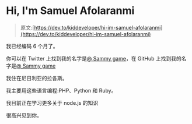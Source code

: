 # Hi, I'm Samuel Afolaranmi

> 原文:[https://dev.to/kiddeveloper/hi-im-samuel-afolaranmi](https://dev.to/kiddeveloper/hi-im-samuel-afolaranmi)

我已经编码 6 个月了。

你可以在 Twitter 上找到我的名字是[@ Sammy game](https://twitter.com/SammysGame)，在 GitHub 上找到我的名字是[@ Sammy game](https://github.com/SammysGame)

我住在尼日利亚的拉各斯。

我主要用这些语言编程:PHP、Python 和 Ruby。

我目前正在学习更多关于 node.js 的知识

很高兴见到你。